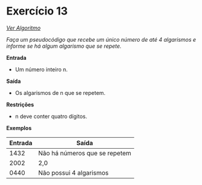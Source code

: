 # Exercício 13

[*Ver Algoritmo*](Algoritmo13.md)

*Faça um pseudocódigo que recebe um único número de até 4 algarismos e informe se há algum algarismo que se repete.*

**Entrada**
- Um número inteiro n.

**Saída**
- Os algarismos de n que se repetem.

**Restrições**
- n deve conter quatro dígitos.

**Exemplos**

| Entrada | Saída |
| ------- | ----- |
| 1432    | Não há números que se repetem |
| 2002    | 2,0     |
| 0440    | Não possui 4 algarismos |

